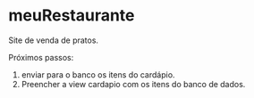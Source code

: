 # meuRestaurante
Site de venda de pratos.

Próximos passos:
1) enviar para o banco os itens do cardápio.
2) Preencher a view cardapio com os itens do banco de dados.
